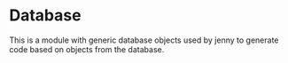 # Database

This is a module with generic database objects used by jenny to generate code based on objects
from the database.